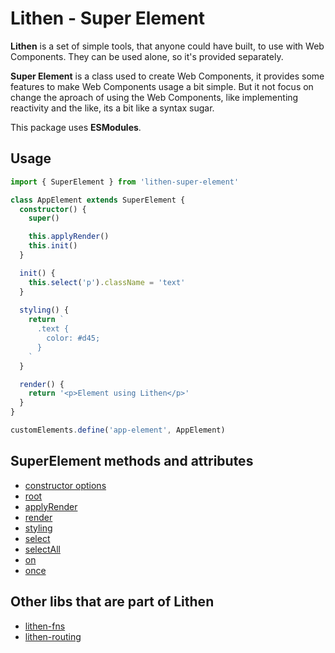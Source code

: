 # Lithen - Super Element

**Lithen** is a set of simple tools, that anyone could have built, to use with Web Components. They can be used alone, so it's provided separately.

**Super Element** is a class used to create Web Components, it provides some features to make Web Components usage a bit simple. But it not focus on change the aproach of using the Web Components, like implementing reactivity and the like, its a bit like a syntax sugar.

This package uses **ESModules**.

## Usage
```ts
import { SuperElement } from 'lithen-super-element'

class AppElement extends SuperElement {
  constructor() {
    super()

    this.applyRender()
    this.init()
  }

  init() {
    this.select('p').className = 'text'
  }
  
  styling() {
    return `
      .text {
        color: #d45;
      }
    `
  }

  render() {
    return '<p>Element using Lithen</p>'
  }
}

customElements.define('app-element', AppElement)
```

## SuperElement methods and attributes
- [constructor options](./docs/constructor.md)
- [root](./docs/root.md)
- [applyRender](./docs/apply-render.md)
- [render](./docs/render.md)
- [styling](./docs/styling.md)
- [select](./docs/select.md)
- [selectAll](./docs/select-all.md)
- [on](./docs/on.md)
- [once](./docs/once.md)

## Other libs that are part of Lithen
- [lithen-fns](https://www.npmjs.com/package/lithen-fns)
- [lithen-routing](https://www.npmjs.com/package/lithen-router)
